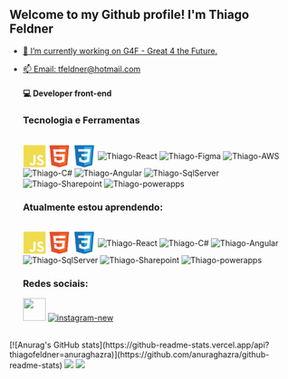 
## Welcome to my Github profile! I'm Thiago Feldner

<a href="https://github.com/thiagofeldner">
   
- 🔭 I’m currently working on G4F - Great 4 the Future.
- 📫 Email: tfeldner@hotmail.com
  
  
  ####  💻 Developer front-end


  ### Tecnologia e Ferramentas
 
  <div style="display: inline_block"><br>
    <img align="center" alt="Thiago-Js" height="40" width="40" src="https://raw.githubusercontent.com/devicons/devicon/master/icons/javascript/javascript-plain.svg"/>
    <img align="center" alt="Thiago-HTML" height="40" width="40" src="https://raw.githubusercontent.com/devicons/devicon/master/icons/html5/html5-original.svg"/>
    <img align="center" alt="Thiago-CSS" height="40" width="40" src="https://raw.githubusercontent.com/devicons/devicon/master/icons/css3/css3-original.svg"/>
    <img align="center" alt="Thiago-React" height="40" width="40" src="https://cdn.jsdelivr.net/gh/devicons/devicon/icons/react/react-original-wordmark.svg"/>
    <img align="center" alt="Thiago-Figma" height="40" width="40" src="https://cdn.jsdelivr.net/gh/devicons/devicon/icons/figma/figma-original.svg"/>
    <img align="center" alt="Thiago-AWS" height="40" width="40" src="https://cdn.jsdelivr.net/gh/devicons/devicon/icons/amazonwebservices/amazonwebservices-plain-wordmark.svg"/>
    <img align="center" alt="Thiago-C#" height="40" width="40" src="https://img.icons8.com/?size=100&id=55251&format=png&color=000000"/>
    <img align="center" alt="Thiago-Angular" height="40" width="40" src="https://img.icons8.com/?size=100&id=j9DnICNnlhGk&format=png&color=000000"/>
    <img align="center" alt="Thiago-SqlServer" height="40" width="40" src="https://img.icons8.com/?size=100&id=laYYF3dV0Iew&format=png&color=000000"/>
    <img align="center" alt="Thiago-Sharepoint" height="40" width="40" src="https://img.icons8.com/?size=100&id=bVAf0kiXtJhO&format=png&color=000000"/>    
    <img align="center" alt="Thiago-powerapps" height="40" width="40" src="https://img.icons8.com/?size=100&id=OU2ddOKw840K&format=png&color=000000"/>
  </div>

  
  ### Atualmente estou aprendendo:
    <div style="display: inline_block"><br>
      <img align="center" alt="Thiago-Js" height="40" width="40" src="https://raw.githubusercontent.com/devicons/devicon/master/icons/javascript/javascript-plain.svg"/>
      <img align="center" alt="Thiago-HTML" height="40" width="40" src="https://raw.githubusercontent.com/devicons/devicon/master/icons/html5/html5-original.svg"/>
      <img align="center" alt="Thiago-CSS" height="40" width="40" src="https://raw.githubusercontent.com/devicons/devicon/master/icons/css3/css3-original.svg"/>
      <img align="center" alt="Thiago-React" height="40" width="40" src="https://cdn.jsdelivr.net/gh/devicons/devicon/icons/react/react-original-wordmark.svg"/>
      <img align="center" alt="Thiago-C#" height="40" width="40" src="https://img.icons8.com/?size=100&id=55251&format=png&color=000000"/>
      <img align="center" alt="Thiago-Angular" height="40" width="40" src="https://img.icons8.com/?size=100&id=j9DnICNnlhGk&format=png&color=000000"/>
      <img align="center" alt="Thiago-SqlServer" height="40" width="40" src="https://img.icons8.com/?size=100&id=laYYF3dV0Iew&format=png&color=000000"/>
      <img align="center" alt="Thiago-Sharepoint" height="40" width="40" src="https://img.icons8.com/?size=100&id=bVAf0kiXtJhO&format=png&color=000000"/>
      <img align="center" alt="Thiago-powerapps" height="40" width="40" src="https://img.icons8.com/?size=100&id=OU2ddOKw840K&format=png&color=000000"/>
    </div> 


  ### Redes sociais:

   <a href="https://www.linkedin.com/in/thiago-feldner/" target="_blank"><img  height="40" width="40" src="https://cdn.jsdelivr.net/gh/devicons/devicon/icons/linkedin/linkedin-original.svg"/></a>
   <a href="https://www.instagram.com/thiagofeldner/" target="_blank"><img width="40" height="40" src="https://img.icons8.com/fluency/48/instagram-new.png" alt="instagram-new"/></a><br><br>

<div> 
      [![Anurag's GitHub stats](https://github-readme-stats.vercel.app/api?thiagofeldner=anuraghazra)](https://github.com/anuraghazra/github-readme-stats)
      <img height="120em" src="https://github-readme-stats-git-master-thiago-feldners-projects.vercel.app/api/username=thiagofeldner&show_icons=true&theme=dracula&include_all_commits=true&count_private=true">
      <img height="120em" src="https://github-readme-stats-git-master-thiago-feldners-projects.vercel.app/api/top-langs/?username=thiagofeldner&layout=compact&langs_count=7&theme=dracula">   
   </div>

  <!---
  thiagofeldner/thiagofeldner is a ✨ special ✨ repository because its `README.md` (this file) appears on your GitHub profile.
  You can click the Preview link to take a look at your changes.
  --->

